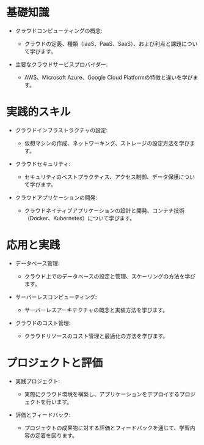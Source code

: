 # 基礎知識
- クラウドコンピューティングの概念:

  - クラウドの定義、種類（IaaS、PaaS、SaaS）、および利点と課題について学びます。

- 主要なクラウドサービスプロバイダー:

  - AWS、Microsoft Azure、Google Cloud Platformの特徴と違いを学びます。

# 実践的スキル
- クラウドインフラストラクチャの設定:

  - 仮想マシンの作成、ネットワーキング、ストレージの設定方法を学びます。

- クラウドセキュリティ:

  - セキュリティのベストプラクティス、アクセス制御、データ保護について学びます。

- クラウドアプリケーションの開発:

  - クラウドネイティブアプリケーションの設計と開発、コンテナ技術（Docker、Kubernetes）について学びます。

# 応用と実践
- データベース管理:

  - クラウド上でのデータベースの設定と管理、スケーリングの方法を学びます。

- サーバーレスコンピューティング:

  - サーバーレスアーキテクチャの概念と実装方法を学びます。

- クラウドのコスト管理:

  - クラウドリソースのコスト管理と最適化の方法を学びます。

# プロジェクトと評価
- 実践プロジェクト:

  - 実際にクラウド環境を構築し、アプリケーションをデプロイするプロジェクトを行います。

- 評価とフィードバック:
  - プロジェクトの成果物に対する評価とフィードバックを通じて、学習内容の定着を図ります。
